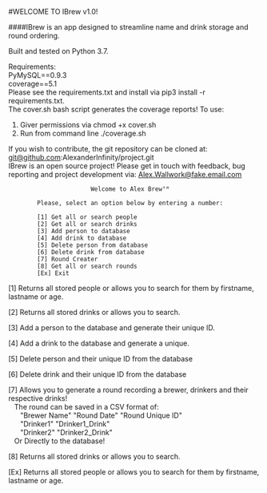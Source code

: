 #WELCOME TO IBrew v1.0!

####IBrew is an app designed to streamline name and drink storage and round ordering.

Built and tested on Python 3.7.

Requirements: <br/>
PyMySQL==0.9.3 <br/>
coverage==5.1 <br/>
Please see the requirements.txt and install via pip3 install -r requirements.txt. <br/> The cover.sh bash script generates the coverage reports! To use: <br/> 
1) Giver permissions via chmod +x cover.sh <br/>
2) Run from command line ./coverage.sh <br/>




If you wish to contribute, the git repository can be cloned at: <br/> git@github.com:AlexanderInfinity/project.git<br/> 
IBrew is an open source project! Please get in touch with feedback, bug reporting and project development via: Alex.Wallwork@fake.email.com
 


                           Welcome to Alex Brewᵀᴹ

            Please, select an option below by entering a number:
            
            [1] Get all or search people 
            [2] Get all or search drinks
            [3] Add person to database
            [4] Add drink to database 
            [5] Delete person from database
            [6] Delete drink from database
            [7] Round Creater
            [8] Get all or search rounds 
            [Ex] Exit
            
[1] Returns all stored people or allows you to search for them by firstname, lastname or age. 

[2] Returns all stored drinks or allows you to search. 

[3] Add a person to the database and generate their unique ID.

[4] Add a drink to the database and generate a unique. 

[5] Delete person and their unique ID from the database

[6] Delete drink and their unique ID from the database

[7] Allows you to generate a round recording a brewer, drinkers and their respective drinks! <br/>
&nbsp;&nbsp;&nbsp;The round can be saved in a CSV format of: <br/>
&nbsp;&nbsp;&nbsp;&nbsp;&nbsp;&nbsp;"Brewer Name" "Round Date" "Round Unique ID" <br/>
&nbsp;&nbsp;&nbsp;&nbsp;&nbsp;&nbsp;"Drinker1" "Drinker1_Drink" <br/>
&nbsp;&nbsp;&nbsp;&nbsp;&nbsp;&nbsp;"Drinker2" "Drinker2_Drink"           
&nbsp;&nbsp;&nbsp;Or Directly to the database!

[8] Returns all stored drinks or allows you to search. 

[Ex] Returns all stored people or allows you to search for them by firstname, lastname or age. 


